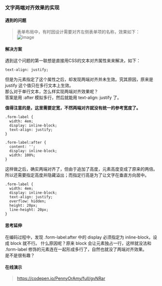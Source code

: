 ### 文字两端对齐效果的实现

#### 遇到的问题

> 表单布局中，有时因设计需要对齐左侧表单项的名称，效果如下：   
> ![image](https://upload-images.jianshu.io/upload_images/10968105-efab70ff72e372de.jpeg)

#### 解决方案

遇到这个问题的第一联想是直接用CSS的文本对齐属性来来解决，如下：

```
text-align: justify;
```
但是为元素指定了这个属性之后，却发现两端对齐并未生效。究其原因，原来是 justify 这个值只在多行文本上生效。  
那么对于单行文本，怎么样实现两端对齐效果呢？  
答案是用 :after 模拟多行，然后就能用 text-align: justify 了。  

**值得注意的是，这里需要定宽，不然两端对齐就没有统一的参考宽度了。**

```
.form-label {
  width: 4em;
  display: inline-block;
  text-align: justify;
}

.form-label:after {
  content: '';
  display: inline-block;
  width: 100%;
}
```
这样做之后，确实两端对齐了，但由于追加了高度，元素高度变成了原来的两倍。所以还需要指定高度并隐藏溢出；而指定行高是为了让文字在垂直方向居中。

```
.form-label {
  width: 4em;
  display: inline-block;
  text-align: justify;
  overflow: hidden;
  height: 20px;
  line-height: 20px;
}
```
#### 思考延伸

在编码过程中，发现 .form-label:after 中的 display 必须指定为 inline-block，设成 block 就不行。
什么原因呢？原来 block 会让元素独占一行，这样就没法和 .form-label 修饰的元素连在一起形成多行了，自然也就没了两端对齐效果。  
是不是很有趣？

#### 在线演示
> https://codepen.io/PennyOrAmy/full/gvNRar
